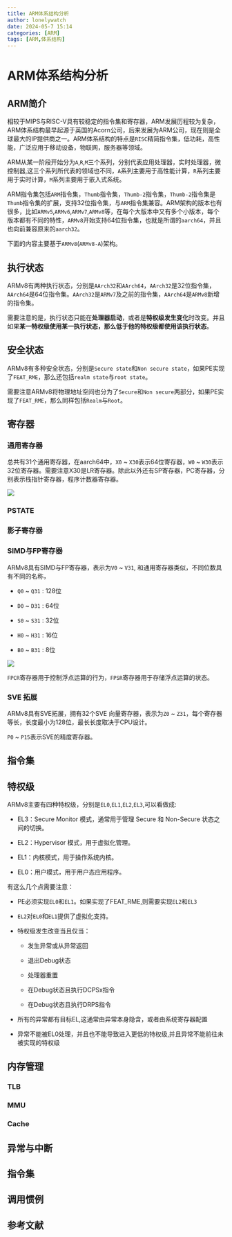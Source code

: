 ```yaml
---
title: ARM体系结构分析
author: lonelywatch
date: 2024-05-7 15:14
categories: [ARM]
tags: [ARM,体系结构]  
---
```


# ARM体系结构分析

## ARM简介

相较于MIPS与RISC-V具有较稳定的指令集和寄存器，ARM发展历程较为复杂，ARM体系结构最早起源于英国的Acorn公司，后来发展为ARM公司，现在则是全球最大的IP提供商之一。ARM体系结构的特点是`RISC`精简指令集，低功耗，高性能，广泛应用于移动设备，物联网，服务器等领域。

ARM从某一阶段开始分为`A`,`R`,`M`三个系列，分别代表应用处理器，实时处理器，微控制器,这三个系列所代表的领域也不同，`A`系列主要用于高性能计算，`R`系列主要用于实时计算，`M`系列主要用于嵌入式系统。

ARM指令集包括`ARM`指令集，`Thumb`指令集，`Thumb-2`指令集，`Thumb-2`指令集是`Thumb`指令集的扩展，支持32位指令集，与`ARM`指令集兼容。ARM架构的版本也有很多，比如`ARMv5`,`ARMv6`,`ARMv7`,`ARMv8`等，在每个大版本中又有多个小版本，每个版本都有不同的特性，`ARMv8`开始支持64位指令集，也就是所谓的`aarch64`，并且也向前兼容原来的`aarch32`。


下面的内容主要基于`ARMv8`(`ARMv8-A`)架构。

## 执行状态

ARMv8有两种执行状态，分别是`AArch32`和`AArch64`，`AArch32`是32位指令集，`AArch64`是64位指令集。`AArch32`是`ARMv7`及之前的指令集，`AArch64`是`ARMv8`新增的指令集。

需要注意的是，执行状态只能在**处理器启动**，或者是**特权级发生变化**时改变。并且如果**某一特权级使用某一执行状态，那么低于他的特权级都使用该执行状态**。

## 安全状态

ARMv8有多种安全状态，分别是`Secure state`和`Non secure state`，如果PE实现了`FEAT_RME`，那么还包括`realm state`与`root state`。

需要注意ARMv8将物理地址空间也分为了`Secure`和`Non secure`两部分，如果PE实现了`FEAT_RME`，那么同样包括`Realm`与`Root`。


## 寄存器

### 通用寄存器

总共有31个通用寄存器，在aarch64中，`X0` ~ `X30`表示64位寄存器，`W0` ~ `W30`表示32位寄存器。需要注意X30是LR寄存器。除此以外还有SP寄存器，PC寄存器，分别表示栈指针寄存器，程序计数器寄存器。

![](https://lonelywatch-1306651324.cos.ap-beijing.myqcloud.com/image-20240713154315746.png)

### PSTATE


### 影子寄存器



### SIMD与FP寄存器

ARMv8具有SIMD与FP寄存器，表示为`V0` ~ `V31`, 和通用寄存器类似，不同位数具有不同的名称，

- `Q0` ~ `Q31` : 128位

- `D0` ~ `D31` : 64位

- `S0` ~ `S31` : 32位

- `H0` ~ `H31` : 16位

- `B0` ~ `B31` : 8位

![](https://lonelywatch-1306651324.cos.ap-beijing.myqcloud.com/image-20240713154239576.png)

`FPCR`寄存器用于控制浮点运算的行为，`FPSR`寄存器用于存储浮点运算的状态。

### SVE 拓展

ARMv8具有SVE拓展，拥有32个SVE 向量寄存器，表示为`Z0` ~ `Z31`，每个寄存器等长，长度最小为128位，最长长度取决于CPU设计。

`P0` ~ `P15`表示SVE的精度寄存器。



## 指令集


## 特权级

ARMv8主要有四种特权级，分别是`EL0`,`EL1`,`EL2`,`EL3`,可以看做成:

- EL3：Secure Monitor 模式，通常用于管理 Secure 和 Non-Secure 状态之间的切换。

- EL2：Hypervisor 模式，用于虚拟化管理。

- EL1：内核模式，用于操作系统内核。

- EL0：用户模式，用于用户态应用程序。



有这么几个点需要注意：

- PE必须实现`EL0`和`EL1`。如果实现了FEAT_RME,则需要实现`EL2`和`EL3`

- `EL2`对`EL0`和`EL1`提供了虚拟化支持。

- 特权级发生改变当且仅当：

  - 发生异常或从异常返回

  - 退出Debug状态

  - 处理器重置

  - 在Debug状态且执行DCPSx指令

  - 在Debug状态且执行DRPS指令

 - 所有的异常都有目标EL,这通常由异常本身隐含，或者由系统寄存器配置

 - 异常不能被EL0处理，并且也不能导致进入更低的特权级,并且异常不能前往未被实现的特权级



## 内存管理

### TLB

### MMU

### Cache

## 异常与中断



## 指令集

## 调用惯例

## 参考文献
